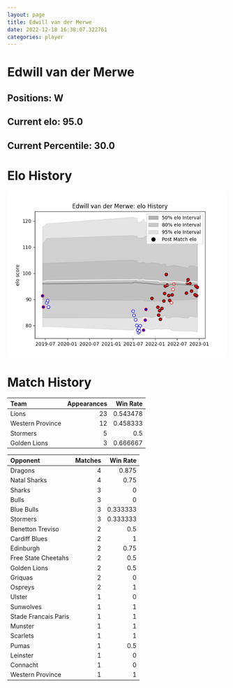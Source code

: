 ```yaml
---  
layout: page  
title: Edwill van der Merwe  
date: 2022-12-18 16:38:07.322761  
categories: player  
---
```

# Edwill van der Merwe

## Positions: W

## Current elo: 95.0

## Current Percentile: 30.0

# Elo History


![elo history](history_EdwillvanderMerwe.png)
# Match History


| Team             |   Appearances |   Win Rate |
|:-----------------|--------------:|-----------:|
| Lions            |            23 |   0.543478 |
| Western Province |            12 |   0.458333 |
| Stormers         |             5 |   0.5      |
| Golden Lions     |             3 |   0.666667 |

| Opponent             |   Matches |   Win Rate |
|:---------------------|----------:|-----------:|
| Dragons              |         4 |   0.875    |
| Natal Sharks         |         4 |   0.75     |
| Sharks               |         3 |   0        |
| Bulls                |         3 |   0        |
| Blue Bulls           |         3 |   0.333333 |
| Stormers             |         3 |   0.333333 |
| Benetton Treviso     |         2 |   0.5      |
| Cardiff Blues        |         2 |   1        |
| Edinburgh            |         2 |   0.75     |
| Free State Cheetahs  |         2 |   0.5      |
| Golden Lions         |         2 |   0.5      |
| Griquas              |         2 |   0        |
| Ospreys              |         2 |   1        |
| Ulster               |         1 |   0        |
| Sunwolves            |         1 |   1        |
| Stade Francais Paris |         1 |   1        |
| Munster              |         1 |   1        |
| Scarlets             |         1 |   1        |
| Pumas                |         1 |   0.5      |
| Leinster             |         1 |   0        |
| Connacht             |         1 |   0        |
| Western Province     |         1 |   1        |
